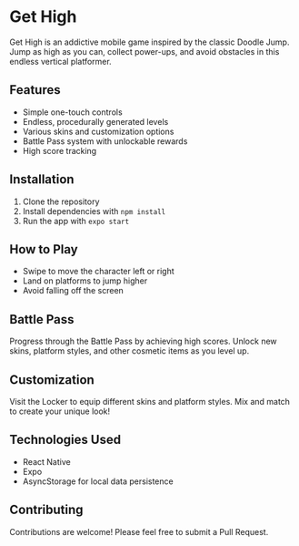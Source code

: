 # Get High

Get High is an addictive mobile game inspired by the classic Doodle Jump. Jump as high as you can, collect power-ups, and avoid obstacles in this endless vertical platformer.

## Features

- Simple one-touch controls
- Endless, procedurally generated levels
- Various skins and customization options
- Battle Pass system with unlockable rewards
- High score tracking

## Installation

1. Clone the repository
2. Install dependencies with `npm install`
3. Run the app with `expo start`

## How to Play

- Swipe to move the character left or right
- Land on platforms to jump higher
- Avoid falling off the screen

## Battle Pass

Progress through the Battle Pass by achieving high scores. Unlock new skins, platform styles, and other cosmetic items as you level up.

## Customization

Visit the Locker to equip different skins and platform styles. Mix and match to create your unique look!

## Technologies Used

- React Native
- Expo
- AsyncStorage for local data persistence

## Contributing

Contributions are welcome! Please feel free to submit a Pull Request.
